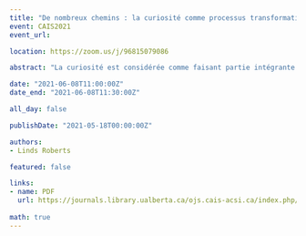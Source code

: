 ```yaml
---
title: "De nombreux chemins : la curiosité comme processus transformationnel"
event: CAIS2021
event_url:

location: https://zoom.us/j/96815079086

abstract: "La curiosité est considérée comme faisant partie intégrante de la recherche d'informations, y compris le pouvoir de transformer, d'innover et de synthétiser, ainsi que le pouvoir de perturber. Bien qu'il existe un consensus sur le fait que la curiosité est vitale pour l'apprentissage, l'innovation et le changement transformateur, les définitions ou les catégories de curiosité ne font pas consensus dans la communauté scientifique, on n’en sait peu sur la meilleure façon de stimuler la curiosité des apprenant.e.s dans les bibliothèques universitaires. Cet article présente les résultats des entretiens avec 41 étudiant.e.s venus d'une autre université. Les étudiant.e.s ont réfléchi sur leurs expériences avec les bibliothèques et sur les moments où ils se sentaient extrêmement curieux.ses ou passionné.e.s par l'apprentissage. Les résultats indiquent que la curiosité des étudiant.e.s est intensément déclenchée par des idées, un apprentissage pratique, des expériences interpersonnelles et vécues. Il s'ensuit que les employé.e.s de bibliothèque considèrent comment la curiosité est encadrée dans leurs institutions et cultivent intentionnellement la curiosité des apprenant.e.s. "

date: "2021-06-08T11:00:00Z"
date_end: "2021-06-08T11:30:00Z"

all_day: false

publishDate: "2021-05-18T00:00:00Z"

authors:
- Linds Roberts

featured: false

links:
- name: PDF
  url: https://journals.library.ualberta.ca/ojs.cais-acsi.ca/index.php/cais-asci/article/view/1197/1033
  
math: true
---
```

